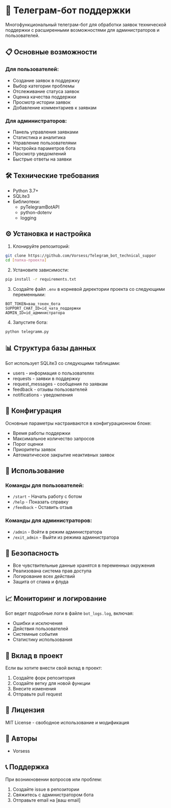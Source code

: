 # 🤖 Телеграм-бот поддержки

Многофункциональный телеграм-бот для обработки заявок технической поддержки с расширенными возможностями для администраторов и пользователей.

## 📋 Основные возможности

### Для пользователей:
- Создание заявок в поддержку
- Выбор категории проблемы
- Отслеживание статуса заявок
- Оценка качества поддержки
- Просмотр истории заявок
- Добавление комментариев к заявкам

### Для администраторов:
- Панель управления заявками
- Статистика и аналитика
- Управление пользователями
- Настройка параметров бота
- Просмотр уведомлений
- Быстрые ответы на заявки

## 🛠 Технические требования

- Python 3.7+
- SQLite3
- Библиотеки:
  - pyTelegramBotAPI
  - python-dotenv
  - logging

## ⚙️ Установка и настройка

1. Клонируйте репозиторий:
```bash
git clone https://github.com/Vorsess/Telegram_bot_technical_suppor
cd [папка-проекта]
```

2. Установите зависимости:
```bash
pip install -r requirements.txt
```

3. Создайте файл `.env` в корневой директории проекта со следующими переменными:
```
BOT_TOKEN=ваш_токен_бота
SUPPORT_CHAT_ID=id_чата_поддержки
ADMIN_ID=id_администратора
```

4. Запустите бота:
```bash
python telegramm.py
```

## 📊 Структура базы данных

Бот использует SQLite3 со следующими таблицами:
- users - информация о пользователях
- requests - заявки в поддержку
- request_messages - сообщения по заявкам
- feedback - отзывы пользователей
- notifications - уведомления

## 🔧 Конфигурация

Основные параметры настраиваются в конфигурационном блоке:
- Время работы поддержки
- Максимальное количество запросов
- Порог оценки
- Приоритеты заявок
- Автоматическое закрытие неактивных заявок

## 📝 Использование

### Команды для пользователей:
- `/start` - Начать работу с ботом
- `/help` - Показать справку
- `/feedback` - Оставить отзыв

### Команды для администраторов:
- `/admin` - Войти в режим администратора
- `/exit_admin` - Выйти из режима администратора

## 🔐 Безопасность

- Все чувствительные данные хранятся в переменных окружения
- Реализована система прав доступа
- Логирование всех действий
- Защита от спама и флуда

## 📈 Мониторинг и логирование

Бот ведет подробные логи в файле `bot_logs.log`, включая:
- Ошибки и исключения
- Действия пользователей
- Системные события
- Статистику использования

## 🤝 Вклад в проект

Если вы хотите внести свой вклад в проект:
1. Создайте форк репозитория
2. Создайте ветку для новой функции
3. Внесите изменения
4. Отправьте pull request

## 📄 Лицензия

MIT License - свободное использование и модификация

## 👥 Авторы

- Vorsess

## 📞 Поддержка

При возникновении вопросов или проблем:
1. Создайте issue в репозитории
2. Свяжитесь с администратором бота
3. Отправьте email на [ваш email] 
